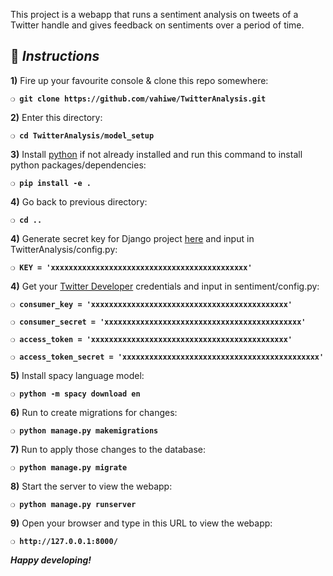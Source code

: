 This project is a webapp that runs a sentiment analysis on tweets of a Twitter handle and gives feedback on sentiments over a period of time.

## :page_with_curl:  _Instructions_

**1)** Fire up your favourite console & clone this repo somewhere:

__`❍ git clone https://github.com/vahiwe/TwitterAnalysis.git`__

**2)** Enter this directory:

__`❍ cd TwitterAnalysis/model_setup`__

**3)** Install [python](https://www.python.org/) if not already installed and run this command to install python packages/dependencies:

__`❍ pip install -e . `__

**4)** Go back to previous directory:

__`❍ cd .. `__

**4)** Generate secret key for Django project [here](https://miniwebtool.com/django-secret-key-generator/) and input in TwitterAnalysis/config.py:

__`❍ KEY = 'xxxxxxxxxxxxxxxxxxxxxxxxxxxxxxxxxxxxxxxxxxxx' `__

**4)** Get your [Twitter Developer](https://developer.twitter.com/) credentials and input in sentiment/config.py:

__`❍ consumer_key = 'xxxxxxxxxxxxxxxxxxxxxxxxxxxxxxxxxxxxxxxxxxxx' `__

__`❍ consumer_secret = 'xxxxxxxxxxxxxxxxxxxxxxxxxxxxxxxxxxxxxxxxxxxx' `__

__`❍ access_token = 'xxxxxxxxxxxxxxxxxxxxxxxxxxxxxxxxxxxxxxxxxxxx' `__

__`❍ access_token_secret = 'xxxxxxxxxxxxxxxxxxxxxxxxxxxxxxxxxxxxxxxxxxxx' `__

**5)** Install spacy language model:

__`❍ python -m spacy download en `__

**6)** Run to create migrations for changes:

__`❍ python manage.py makemigrations`__

**7)** Run to apply those changes to the database:

__`❍ python manage.py migrate`__

**8)** Start the server to view the webapp:

__`❍ python manage.py runserver `__

**9)** Open your browser and type in this URL to view the webapp:

__`❍ http://127.0.0.1:8000/`__

__*Happy developing!*__
